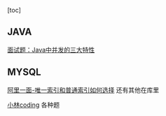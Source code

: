 [toc]



## JAVA



[面试题：Java中并发的三大特性](https://blog.csdn.net/m0_63197684/article/details/145148340)





## MYSQL



[阿里一面-唯一索引和普通索引如何选择](https://gitee.com/yaochunguang/CS-Wiki/blob/master/40-%E5%A4%A7%E5%8E%82%E9%9D%A2%E8%AF%95%E7%81%AB%E7%AE%AD%E8%AE%A1%E5%88%92-%E6%95%B0%E6%8D%AE%E5%BA%93/50-%E9%98%BF%E9%87%8C%E4%B8%80%E9%9D%A2-%E5%94%AF%E4%B8%80%E7%B4%A2%E5%BC%95%E5%92%8C%E6%99%AE%E9%80%9A%E7%B4%A2%E5%BC%95%E5%A6%82%E4%BD%95%E9%80%89%E6%8B%A9.md) 还有其他在库里

[小林coding](https://xiaolincoding.com/)  各种题


